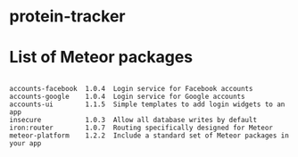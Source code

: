 # protein-tracker

# List of Meteor packages
<code>
accounts-facebook  1.0.4  Login service for Facebook accounts
accounts-google    1.0.4  Login service for Google accounts
accounts-ui        1.1.5  Simple templates to add login widgets to an app
insecure           1.0.3  Allow all database writes by default
iron:router        1.0.7  Routing specifically designed for Meteor
meteor-platform    1.2.2  Include a standard set of Meteor packages in your app
</code>

